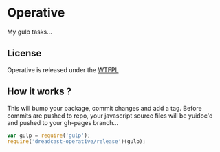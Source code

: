 Operative
======

My gulp tasks...

## License ##

Operative is released under the [WTFPL](http://www.wtfpl.net/txt/copying/)

## How it works ? ##

This will bump your package, commit changes and add a tag.
Before commits are pushed to repo, your javascript source files will be yuidoc'd and pushed to your gh-pages branch...

```javascript
var gulp = require('gulp');
require('dreadcast-operative/release')(gulp);
```